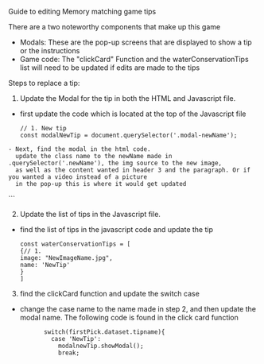 Guide to editing Memory matching game tips

There are a two noteworthy components that make up this game

- Modals: These are the pop-up screens that are displayed to show a tip or the instructions
- Game code: The "clickCard" Function and the waterConservationTips list will need to be updated
  if edits are made to the tips

Steps to replace a tip:

1. Update the Modal for the tip in both the HTML and Javascript file.

- first update the code which is located at the top of the Javascript file
  ```
  // 1. New tip
  const modalNewTip = document.querySelector('.modal-newName');
  ```

```
- Next, find the modal in the html code.
  update the class name to the newName made in .querySelector('.newName'), the img source to the new image,
  as well as the content wanted in header 3 and the paragraph. Or if you wanted a video instead of a picture
  in the pop-up this is where it would get updated

```

<dialog class="modal modal-newName">
        <img src="yourNewImage.jpg" alt="Name of image" />
        <h3>New Header here</h3>
        <p>
          New description here
        </p>
        <button class="close-button">
          <h4>close</h4>
        </button>
      </dialog>
```

2. Update the list of tips in the Javascript file.

- find the list of tips in the javascript code and update the tip

  ```
  const waterConservationTips = [
  {// 1.
  image: "NewImageName.jpg",
  name: 'NewTip'
  }
  ]
  ```

3. find the clickCard function and update the switch case

- change the case name to the name made in step 2, and then update the modal name.
  The following code is found in the click card function

```
          switch(firstPick.dataset.tipname){
            case 'NewTip':
              modalnewTip.showModal();
              break;
```
